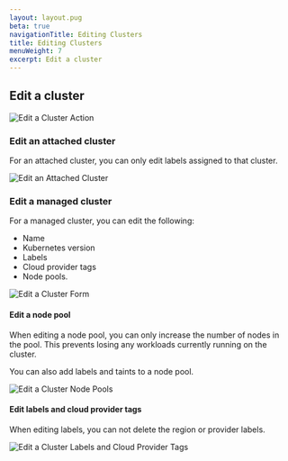 ```yaml
---
layout: layout.pug
beta: true
navigationTitle: Editing Clusters
title: Editing Clusters
menuWeight: 7
excerpt: Edit a cluster
---
```


## Edit a cluster

![Edit a Cluster Action](/dkp/kommander/1.4/img/edit-cluster-action.png)

### Edit an attached cluster

For an attached cluster, you can only edit labels assigned to that cluster.

![Edit an Attached Cluster](/dkp/kommander/1.4/img/edit-cluster-attached-1-1-0.png)

### Edit a managed cluster

For a managed cluster, you can edit the following:
- Name
- Kubernetes version
- Labels
- Cloud provider tags
- Node pools.

![Edit a Cluster Form](/dkp/kommander/1.4/img/edit-cluster-form-name-1-1-0.png)

#### Edit a node pool

When editing a node pool, you can only increase the number of nodes in the pool. This prevents losing any workloads currently running on the cluster.

You can also add labels and taints to a node pool.

![Edit a Cluster Node Pools](/dkp/kommander/1.4/img/edit-cluster-node-pools.png)

#### Edit labels and cloud provider tags

When editing labels, you can not delete the region or provider labels.

![Edit a Cluster Labels and Cloud Provider Tags](/dkp/kommander/1.4/img/edit-cluster-labels-tags-1-1-0.png)
